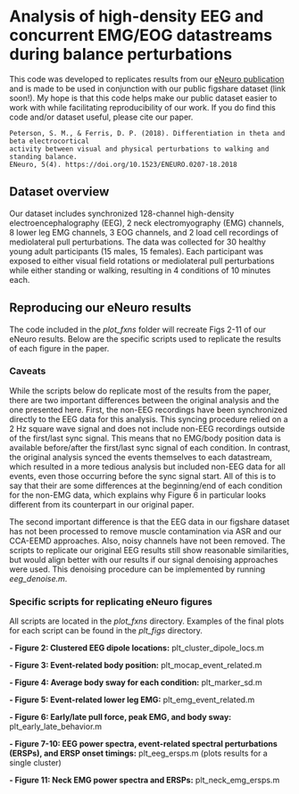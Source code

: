 # Analysis of high-density EEG and concurrent EMG/EOG datastreams during balance perturbations

This code was developed to replicates results from our [eNeuro publication](https://www.ncbi.nlm.nih.gov/pmc/articles/PMC6088363/) and is made to be used in conjunction with our public figshare dataset (link soon!). My hope is that this code helps make our public dataset easier to work with while facilitating reproducibility of our work. If you do find this code and/or dataset useful, please cite our paper.

```
Peterson, S. M., & Ferris, D. P. (2018). Differentiation in theta and beta electrocortical
activity between visual and physical perturbations to walking and standing balance.
ENeuro, 5(4). https://doi.org/10.1523/ENEURO.0207-18.2018
```


## Dataset overview

Our dataset includes synchronized 128-channel high-density electroencephalography (EEG), 2 neck electromyography (EMG) channels, 8 lower leg EMG channels, 3 EOG channels, and 2 load cell recordings of mediolateral pull perturbations. The data was collected for 30 healthy young adult participants (15 males, 15 females). Each participant was exposed to either visual field rotations or mediolateral pull perturbations while either standing or walking, resulting in 4 conditions of 10 minutes each.

## Reproducing our eNeuro results

The code included in the *plot_fxns* folder will recreate Figs 2-11 of our eNeuro results. Below are the specific scripts used to replicate the results of each figure in the paper.

### Caveats

While the scripts below do replicate most of the results from the paper, there are two important differences between the original analysis and the one presented here. First, the non-EEG recordings have been synchronized directly to the EEG data for this analysis. This syncing procedure relied on a 2 Hz square wave signal and does not include non-EEG recordings outside of the first/last sync signal. This means that no EMG/body position data is available before/after the first/last sync signal of each condition. In contrast, the original analysis synced the events themselves to each datastream, which resulted in a more tedious analysis but included non-EEG data for all events, even those occurring before the sync signal start. All of this is to say that their are some differences at the beginning/end of each condition for the non-EMG data, which explains why Figure 6 in particular looks different from its counterpart in our original paper.

The second important difference is that the EEG data in our figshare dataset has not been processed to remove muscle contamination via ASR and our CCA-EEMD approaches. Also, noisy channels have not been removed. The scripts to replicate our original EEG results still show reasonable similarities, but would align better with our results if our signal denoising approaches were used. This denoising procedure can be implemented by running *eeg_denoise.m*.

### Specific scripts for replicating eNeuro figures

All scripts are located in the *plot_fxns* directory. Examples of the final plots for each script can be found in the *plt_figs* directory.

**- Figure 2: Clustered EEG dipole locations:** plt_cluster_dipole_locs.m

**- Figure 3: Event-related body position:** plt_mocap_event_related.m

**- Figure 4: Average body sway for each condition:** plt_marker_sd.m

**- Figure 5: Event-related lower leg EMG:** plt_emg_event_related.m

**- Figure 6: Early/late pull force, peak EMG, and body sway:** plt_early_late_behavior.m

**- Figure 7-10: EEG power spectra, event-related spectral perturbations (ERSPs), and ERSP onset timings:** plt_eeg_ersps.m (plots results for a single cluster)

**- Figure 11: Neck EMG power spectra and ERSPs:** plt_neck_emg_ersps.m
